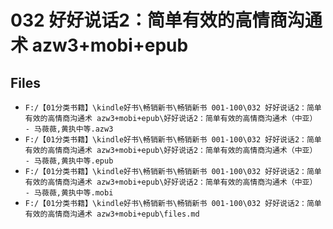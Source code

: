 # 032 好好说话2：简单有效的高情商沟通术 azw3+mobi+epub

## Files

- `F:/【01分类书籍】\kindle好书\畅销新书\畅销新书 001-100\032 好好说话2：简单有效的高情商沟通术 azw3+mobi+epub\好好说话2：简单有效的高情商沟通术（中亚） - 马薇薇,黄执中等.azw3`
- `F:/【01分类书籍】\kindle好书\畅销新书\畅销新书 001-100\032 好好说话2：简单有效的高情商沟通术 azw3+mobi+epub\好好说话2：简单有效的高情商沟通术（中亚） - 马薇薇,黄执中等.epub`
- `F:/【01分类书籍】\kindle好书\畅销新书\畅销新书 001-100\032 好好说话2：简单有效的高情商沟通术 azw3+mobi+epub\好好说话2：简单有效的高情商沟通术（中亚） - 马薇薇,黄执中等.mobi`
- `F:/【01分类书籍】\kindle好书\畅销新书\畅销新书 001-100\032 好好说话2：简单有效的高情商沟通术 azw3+mobi+epub\files.md`
